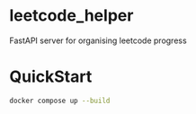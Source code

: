 # leetcode_helper
FastAPI server for organising leetcode progress
# QuickStart
```bash
docker compose up --build
```